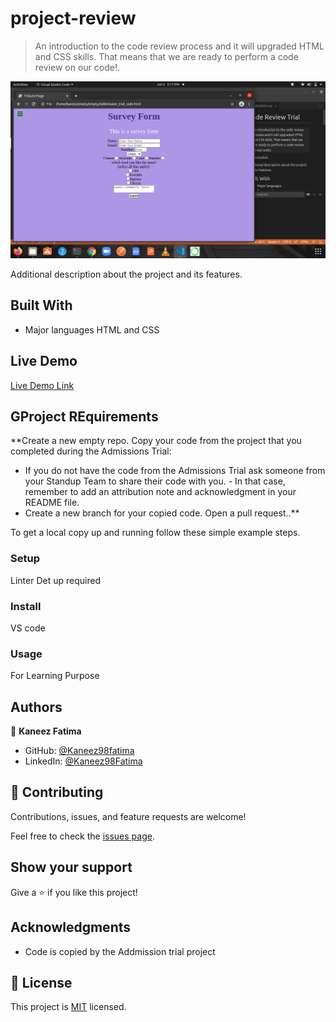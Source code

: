 # project-review

> An introduction to the code review process and it will upgraded HTML and CSS skills. That means that we are ready to perform a code review on our code!.

![screenshot](./app_screenshot.png)

Additional description about the project and its features.

## Built With

- Major languages
HTML and CSS 
## Live Demo

[Live Demo Link]( https://kaneez98fatima.github.io/project-review/)


## GProject REquirements

**Create a new empty repo.
Copy your code from the project that you completed during the Admissions Trial:
 - If you do not have the code from the Admissions Trial ask someone from your Standup Team to share their code with you. - In that case, remember to add an attribution note and acknowledgment in your README file.
- Create a new branch for your copied code.
Open a pull request..**


To get a local copy up and running follow these simple example steps.


### Setup
Linter Det up required 

### Install

VS code 
### Usage
 For Learning Purpose 




## Authors

👤 **Kaneez Fatima**

- GitHub: [@Kaneez98fatima](https://github.com/githubhandle)
- LinkedIn: [@Kaneez98Fatima](https://linkedin.com/in/linkedinhandle)


## 🤝 Contributing

Contributions, issues, and feature requests are welcome!

Feel free to check the [issues page](../../issues/).

## Show your support

Give a ⭐️ if you like this project!

## Acknowledgments

- Code is copied by the Addmission trial project 

## 📝 License

This project is [MIT](./MIT.md) licensed.
